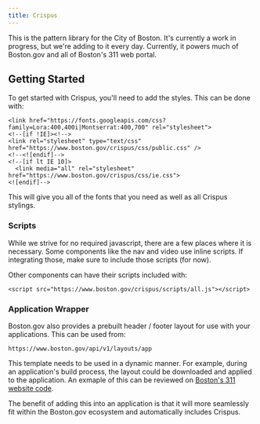```yaml
---
title: Crispus
---
```


This is the pattern library for the City of Boston. It's currently a work in progress, but we're adding to it every day. Currently, it powers much of Boston.gov and all of Boston's 311 web portal.

## Getting Started

To get started with Crispus, you'll need to add the styles. This can be done with:

```
<link href="https://fonts.googleapis.com/css?family=Lora:400,400i|Montserrat:400,700" rel="stylesheet">
<!--[if !IE]><!-->
<link rel="stylesheet" type="text/css" href="https://www.boston.gov/crispus/css/public.css" />
<!--<![endif]-->
<!--[if lt IE 10]>
  <link media="all" rel="stylesheet" href="https://www.boston.gov/crispus/css/ie.css">
<![endif]-->
```

This will give you all of the fonts that you need as well as all Crispus stylings.

### Scripts

While we strive for no required javascript, there are a few places where it is necessary. Some components like the nav and video use inline scripts. If integrating those, make sure to include those scripts (for now).

Other components can have their scripts included with:

```
<script src="https://www.boston.gov/crispus/scripts/all.js"></script>
```

### Application Wrapper

Boston.gov also provides a prebuilt header / footer layout for use with your applications. This can be used from:

```
https://www.boston.gov/api/v1/layouts/app
```

This template needs to be used in a dynamic manner. For example, during an application's build process, the layout could be downloaded and applied to the application. An exmaple of this can be reviewed on [Boston's 311 website code](https://github.com/CityOfBoston/311/blob/526a034b980113d374ff3e7a47fe2bb6e8cfccba/scripts/fetch-templates.js).

The benefit of adding this into an application is that it will more seamlessly fit within the Boston.gov ecosystem and automatically includes Crispus.
